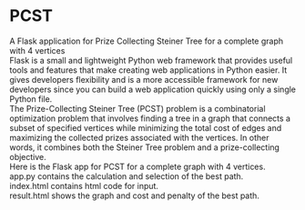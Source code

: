 # PCST
A Flask application for Prize Collecting Steiner Tree for a complete graph with 4 vertices <br>
Flask is a small and lightweight Python web framework that provides useful tools and features that make creating web applications in Python easier. It gives developers flexibility and is a more accessible framework for new developers since you can build a web application quickly using only a single Python file. <br>
The Prize-Collecting Steiner Tree (PCST) problem is a combinatorial optimization problem that involves finding a tree in a graph that connects a subset of specified vertices while minimizing the total cost of edges and maximizing the collected prizes associated with the vertices. In other words, it combines both the Steiner Tree problem and a prize-collecting objective. <br>
Here is the Flask app for PCST for a complete graph with 4 vertices. <br>
app.py contains the calculation and selection of the best path. <br>
index.html contains html code for input. <br>
result.html shows the graph and cost and penalty of the best path. <br>
